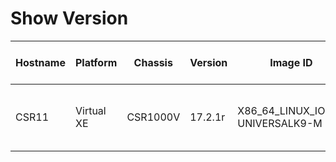 
# Show Version
| Hostname | Platform | Chassis | Version | Image ID | OS | Uptime | Last Reload | Last Reload Reason | Interfaces | Total Memory | Used Memeory | Serial Number | License Type |
| -------- | -------- | ------- | ------- | -------- | -- | ------ | ----------- | ------------------ | ---------- | ------------ | ------------ | ------------- | ------------ |
| CSR11 | Virtual XE | CSR1000V | 17.2.1r | X86_64_LINUX_IOSD-UNIVERSALK9-M | IOS-XE | 1 day  39 minutes |  | Unknown reason | 'Gigabit Ethernet': '24' | 718868 | 'non-volatile configuration': '32768'  'physical': '3978272' | 9A13FBYDGHU | N/A(Smart License Enabled) |